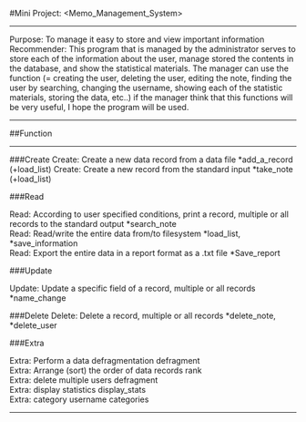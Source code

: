 
#Mini Project: <Memo_Management_System>

***

Purpose: To manage it easy to store and view important information
Recommender: This program that is managed by the administrator serves to store each of the information about the user, manage stored the contents in the database, and show the statistical materials. The manager can use the function (= creating the user, deleting the user, editing the note, finding the user by searching, changing the username, showing each of the statistic materials, storing the data, etc..) if the manager think that this functions will be very useful, I hope the program will be used. 

***

##Function
***
###Create
Create: Create a new data record from a data file	*add_a_record (+load_list)
Create: Create a new record from the standard input	*take_note (+load_list)	

###Read

Read: According to user specified conditions, print a record, multiple or all records to the standard output *search_note		
Read: Read/write the entire data from/to filesystem	*load_list, *save_information		
Read: Export the entire data in a report format as a .txt file	*Save_report		

###Update

Update: Update a specific field of a record, multiple or all records *name_change	

###Delete
Delete: Delete a record, multiple or all records	*delete_note, *delete_user	

###Extra

Extra: Perform a data defragmentation	defragment	
Extra: Arrange (sort) the order of data records	rank	
Extra: delete multiple users	defragment	
Extra: display statistics	display_stats	
Extra: category username	categories		
***
